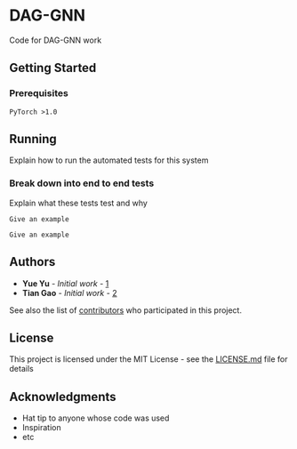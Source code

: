 # DAG-GNN

Code for DAG-GNN work

## Getting Started

### Prerequisites

```
PyTorch >1.0
```


## Running 

Explain how to run the automated tests for this system

### Break down into end to end tests

Explain what these tests test and why

```
Give an example
```


```
Give an example
```

## Authors

* **Yue Yu** - *Initial work* - [1](https://github.com/fishmoon1234)
* **Tian Gao** - *Initial work* - [2](https://github.com/skypea)


See also the list of [contributors](https://github.com/your/project/contributors) who participated in this project.

## License

This project is licensed under the MIT License - see the [LICENSE.md](LICENSE.md) file for details

## Acknowledgments

* Hat tip to anyone whose code was used
* Inspiration
* etc


